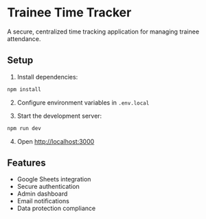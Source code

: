 # Trainee Time Tracker

A secure, centralized time tracking application for managing trainee attendance.

## Setup

1. Install dependencies:
```bash
npm install
```

2. Configure environment variables in `.env.local`

3. Start the development server:
```bash
npm run dev
```

4. Open [http://localhost:3000](http://localhost:3000)

## Features

- Google Sheets integration
- Secure authentication
- Admin dashboard
- Email notifications
- Data protection compliance
